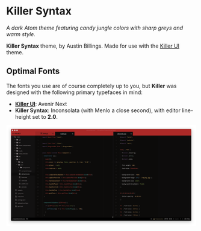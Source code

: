 # Killer Syntax

*A dark Atom theme featuring candy jungle colors with sharp greys and warm style.*

**Killer Syntax** theme, by Austin Billings. Made for use with the [Killer UI](https://github.com/austinbillings/killer-ui) theme.

## Optimal Fonts
The fonts you use are of course completely up to you, but **Killer** was designed with the following primary typefaces in mind:

- [**Killer UI**](https://github.com/austinbillings/killer-ui): Avenir Next
- **Killer Syntax**: Inconsolata (with Menlo a close second), with editor line-height set to **2.0**.

![Editing a couple files](./editing.png)
